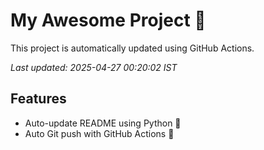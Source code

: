 # My Awesome Project 🚀

This project is automatically updated using GitHub Actions.

_Last updated: 2025-04-27 00:20:02 IST_

## Features
- Auto-update README using Python 🐍
- Auto Git push with GitHub Actions 🤖
